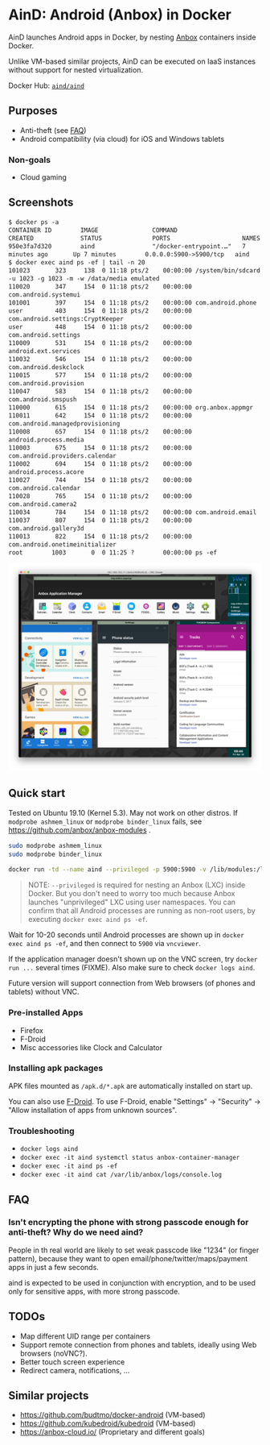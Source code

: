 # AinD: Android (Anbox) in Docker

AinD launches Android apps in Docker, by nesting [Anbox](https://anbox.io/) containers inside Docker.

Unlike VM-based similar projects, AinD can be executed on IaaS instances without support for nested virtualization.

Docker Hub: [`aind/aind`](https://hub.docker.com/r/aind/aind)

## Purposes
* Anti-theft (see [FAQ](#faq))
* Android compatibility (via cloud) for iOS and Windows tablets

### Non-goals
* Cloud gaming

## Screenshots

```console
$ docker ps -a
CONTAINER ID        IMAGE               COMMAND                  CREATED             STATUS              PORTS                    NAMES
950e3fa7d320        aind                "/docker-entrypoint.…"   7 minutes ago       Up 7 minutes        0.0.0.0:5900->5900/tcp   aind
$ docker exec aind ps -ef | tail -n 20
101023       323     138  0 11:18 pts/2    00:00:00 /system/bin/sdcard -u 1023 -g 1023 -m -w /data/media emulated
110020       347     154  0 11:18 pts/2    00:00:00 com.android.systemui
101001       397     154  0 11:18 pts/2    00:00:00 com.android.phone
user         403     154  0 11:18 pts/2    00:00:00 com.android.settings:CryptKeeper
user         448     154  0 11:18 pts/2    00:00:00 com.android.settings
110009       531     154  0 11:18 pts/2    00:00:00 android.ext.services
110032       546     154  0 11:18 pts/2    00:00:00 com.android.deskclock
110015       577     154  0 11:18 pts/2    00:00:00 com.android.provision
110047       583     154  0 11:18 pts/2    00:00:00 com.android.smspush
110000       615     154  0 11:18 pts/2    00:00:00 org.anbox.appmgr
110011       642     154  0 11:18 pts/2    00:00:00 com.android.managedprovisioning
110008       657     154  0 11:18 pts/2    00:00:00 android.process.media
110003       675     154  0 11:18 pts/2    00:00:00 com.android.providers.calendar
110002       694     154  0 11:18 pts/2    00:00:00 android.process.acore
110027       744     154  0 11:18 pts/2    00:00:00 com.android.calendar
110028       765     154  0 11:18 pts/2    00:00:00 com.android.camera2
110034       784     154  0 11:18 pts/2    00:00:00 com.android.email
110037       807     154  0 11:18 pts/2    00:00:00 com.android.gallery3d
110013       822     154  0 11:18 pts/2    00:00:00 com.android.onetimeinitializer
root        1003       0  0 11:25 ?        00:00:00 ps -ef
```

![docs/screenshot.png](docs/screenshot-20200410.png)

## Quick start
Tested on Ubuntu 19.10 (Kernel 5.3).
May not work on other distros.
If `modprobe ashmem_linux` or `modprobe binder_linux` fails, see https://github.com/anbox/anbox-modules .

```bash
sudo modprobe ashmem_linux
sudo modprobe binder_linux
```

```bash
docker run -td --name aind --privileged -p 5900:5900 -v /lib/modules:/lib/modules:ro aind/aind
```

> NOTE: `--privileged` is required for nesting an Anbox (LXC) inside Docker. But you don't need to worry too much because Anbox launches "unprivileged" LXC using user namespaces. You can confirm that all Android processes are running as non-root users, by executing `docker exec aind ps -ef`.

Wait for 10-20 seconds until Android processes are shown up in `docker exec aind ps -ef`, and then connect to `5900` via `vncviewer`.

If the application manager doesn't shown up on the VNC screen, try `docker run ...` several times (FIXME).  Also make sure to check `docker logs aind`.

Future version will support connection from Web browsers (of phones and tablets) without VNC.

### Pre-installed Apps
* Firefox
* F-Droid
* Misc accessories like Clock and Calculator

### Installing apk packages

APK files mounted as `/apk.d/*.apk` are automatically installed on start up.

You can also use [F-Droid](https://f-droid.org/).
To use F-Droid, enable "Settings" -> "Security" -> "Allow installation of apps from unknown sources".

### Troubleshooting

* `docker logs aind`
* `docker exec -it aind systemctl status anbox-container-manager`
* `docker exec -it aind ps -ef`
* `docker exec -it aind cat /var/lib/anbox/logs/console.log`

## FAQ
### Isn't encrypting the phone with strong passcode enough for anti-theft? Why do we need aind?
People in th real world are likely to set weak passcode like "1234" (or finger pattern), because they want to open email/phone/twitter/maps/payment apps in just a few seconds.

aind is expected to be used in conjunction with encryption, and to be used only for sensitive apps, with more strong passcode.

## TODOs
* Map different UID range per containers
* Support remote connection from phones and tablets, ideally using Web browsers (noVNC?).
* Better touch screen experience
* Redirect camera, notifications, ...

## Similar projects
* https://github.com/budtmo/docker-android (VM-based)
* https://github.com/kubedroid/kubedroid (VM-based)
* https://anbox-cloud.io/ (Proprietary and different goals)
